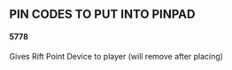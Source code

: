 PIN CODES TO PUT INTO PINPAD
-------------------------------
#### 5778
Gives Rift Point Device to player (will remove after placing)
